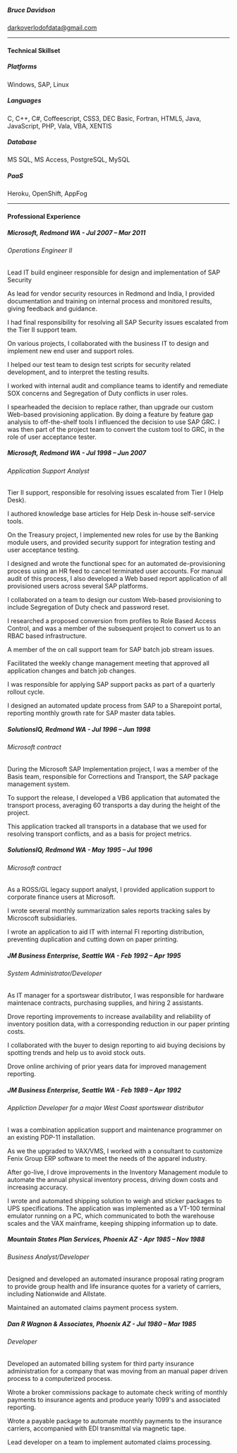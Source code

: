 ##### Bruce Davidson
[darkoverlodofdata@gmail.com](mailto:darkoverlodofdata@gmail.com)

* * *


#### Technical Skillset

##### Platforms

Windows, SAP, Linux

##### Languages

C, C++, C#, Coffeescript, CSS3, DEC Basic, Fortran, HTML5, Java, JavaScript, PHP, Vala, VBA, XENTIS

##### Database

MS SQL, MS Access, PostgreSQL, MySQL

##### PaaS

Heroku, OpenShift, AppFog

* * *

#### Professional Experience

##### Microsoft, Redmond WA - Jul 2007 – Mar 2011

###### Operations Engineer II
Lead IT build engineer responsible for design and implementation of SAP Security

As lead for vendor security resources in Redmond and India, I provided documentation
and training on internal process and monitored results, giving feedback and guidance.

I had final responsibility for resolving all SAP Security issues
escalated from the Tier II support team.

On various projects, I collaborated with the business IT to design and
implement new end user and support roles.

I helped our test team to design test scripts for security related development,
and to interpret the testing results.

I worked with internal audit and compliance teams to identify and remediate SOX concerns
and Segregation of Duty conflicts in user roles.

I spearheaded the decision to replace rather, than upgrade our custom Web-based provisioning
application. By doing a feature by feature gap analysis to off-the-shelf tools
I influenced the decision to use SAP GRC. I was then part of the project team to convert
the custom tool to GRC, in the role of user acceptance tester.

##### Microsoft, Redmond WA - Jul 1998 – Jun 2007

###### Application Support Analyst
Tier II support, responsible for resolving issues escalated from Tier I (Help Desk).

I authored knowledge base articles for Help Desk in-house self-service tools.

On the Treasury project, I implemented new roles for use by the Banking module
users, and provided security support for integration testing and user acceptance
testing.

I designed and wrote the functional spec for an automated de-provisioning process
using an HR feed to cancel terminated user accounts. For manual audit of this
process, I also developed a Web based report application of all provisioned users
across several SAP platforms.

I collaborated on a team to design our custom Web-based provisioning to include Segregation
of Duty check and password reset.

I researched a proposed conversion from profiles to Role Based Access Control,
and was a  member of the subsequent project to convert us to an RBAC based
infrastructure.

A member of the on call support team for SAP batch job stream issues.

Facilitated the weekly change management meeting that approved all application changes
and batch job changes.

I was responsible for applying SAP support packs as part of a quarterly rollout cycle.

I designed an automated update process from SAP to a Sharepoint portal, reporting monthly
growth rate for SAP master data tables.

##### SolutionsIQ, Redmond WA - Jul 1996 – Jun 1998

###### Microsoft contract

During the Microsoft SAP Implementation project, I was a member of the Basis team,
responsible for Corrections and Transport, the SAP package management system.

To support the release, I developed a VB6 application that automated the transport process,
averaging 60 transports a day during the height of the project.

This application tracked all transports in a database that we used for resolving transport conflicts,
and as a basis for project metrics.

##### SolutionsIQ, Redmond WA - May 1995 – Jul 1996

###### Microsoft contract

As a ROSS/GL legacy support analyst, I provided application support to corporate finance
users at Microsoft.

I wrote several monthly summarization sales reports tracking sales by
Microscoft subsidiaries.

I wrote an application to aid IT with internal FI reporting distribution,
preventing duplication and cutting down on paper printing.

##### JM Business Enterprise, Seattle WA - Feb 1992 – Apr 1995

###### System Administrator/Developer

As IT manager for a sportswear distributor, I was responsible for hardware maintenace
contracts, purchasing supplies, and hiring 2 assistants.

Drove reporting improvements to increase availability and reliability of inventory
position data, with a corresponding reduction in our paper printing costs.

I collaborated with the buyer to design reporting to aid buying decisions by spotting
trends and help us to avoid stock outs.

Drove online archiving of prior years data for improved management reporting.

##### JM Business Enterprise, Seattle WA - Feb 1989 – Apr 1992

###### Appliction Developer for a major West Coast sportswear distributor

I was a combination application support and maintenance programmer on an existing PDP-11
installation.

As we the upgraded to VAX/VMS, I worked with a consultant to customize
Fenix Group ERP software to meet the needs of the apparel industry.

After go-live, I drove improvements in the Inventory Management module to
automate the annual physical inventory process, driving down costs and increasing
accuracy.

I wrote and automated shipping solution to weigh and sticker packages to UPS
specifications. The application was implemented as a VT-100 terminal emulator running
on a PC, which communicated to both the warehouse scales and the VAX mainframe, keeping
shipping information up to date.

##### Mountain States Plan Services, Phoenix AZ - Apr 1985 – Nov 1988

###### Business Analyst/Developer

Designed and developed an automated insurance proposal rating program
to provide group health and life insurance quotes for a variety of carriers, including
Nationwide and Allstate.

Maintained an automated claims payment process system.

##### Dan R Wagnon & Associates, Phoenix AZ - Jul 1980 – Mar 1985

###### Developer

Developed an automated billing system for third party insurance administration for a
company that was moving from an manual paper driven process to a computerized process.

Wrote a broker commissions package to automate check writing of monthly payments to
insurance agents and produce yearly 1099's and associated reporting.

Wrote a payable package to automate monthly payments to the insurance carriers,
accompanied with EDI transmittal via magnetic tape.

Lead developer on a team to implement automated claims processing.
